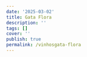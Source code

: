 ```yaml
---
date: '2025-03-02'
title: Gata Flora
description: ''
tags: []
cover: ''
publish: true
permalink: /vinhosgata-flora
---
```

